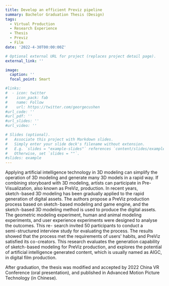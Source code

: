 ```yaml
---
title: Develop an efficient Previz pipeline
summary: Bachelor Graduation Thesis (Design)
tags:
  - Virtual Production
  - Research Experience
  - Thesis
  - Previz
  - Film
date: '2022-4-30T00:00:00Z'

# Optional external URL for project (replaces project detail page).
external_link: ''

image:
  caption: ''
  focal_point: Smart

#links:
#  - icon: twitter
#    icon_pack: fab
#    name: Follow
#    url: https://twitter.com/georgecushen
#url_code: ''
#url_pdf: ''
#url_slides: ''
#url_video: ''

# Slides (optional).
#   Associate this project with Markdown slides.
#   Simply enter your slide deck's filename without extension.
#   E.g. `slides = "example-slides"` references `content/slides/example-slides.md`.
#   Otherwise, set `slides = ""`.
#slides: example
---
```


Applying artificial intelligence technology in 3D modeling can simplify the operation of 3D modeling and generate many 
3D models in a rapid way. If combining storyboard with 3D modeling, artists can participate in Pre-Visualization, also known as 
PreViz, production. In recent years, sketch⁃based 3D modeling has been gradually applied to the rapid generation of digital assets. 
The authors propose a PreViz production process based on sketch⁃based modeling and game engine, and the sketch⁃based 3D 
modeling method is used to produce the digital assets. The geometric modeling experiment, human and animal modeling 
experiments, and user experience experiments were designed to analyse the outcomes. This re⁃ search invited 50 participants to 
conduct a semi⁃structured interview study for evaluating the process. The results showed that the process met the requirements of 
users' habits, and PreViz satisfied its co⁃creators. This research evaluates the generation capability of sketch⁃based modeling for 
PreViz production, and explores the potential of artificial intelligence generated content, which is usually named as AIGC, in digital 
film production.

After graduation, the thesis was modified and accepted by 2022 China VR Conference (oral presentation), and published in Advanced Motion Picture Technology (in Chinese).
